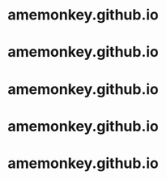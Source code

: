 # amemonkey.github.io
# amemonkey.github.io
# amemonkey.github.io
# amemonkey.github.io
# amemonkey.github.io
